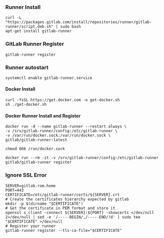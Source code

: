 ### Runner Install

```
curl -L "https://packages.gitlab.com/install/repositories/runner/gitlab-runner/script.deb.sh" | sudo bash
apt-get install gitlab-runner
```

### GitLab Runner Register

`gitlab-runner register`

### Runner autostart

`systemctl enable gitlab-runner.service`

#### Docker Install

```
curl -fsSL https://get.docker.com -o get-docker.sh
sh ./get-docker.sh
```

#### Docker Runner Install and Register

```
docker run -d --name gitlab-runner --restart always \
-v /srv/gitlab-runner/config:/etc/gitlab-runner \
-v /var/run/docker.sock:/var/run/docker.sock \
gitlab/gitlab-runner:latest

chmod 666 /run/docker.sock

docker run --rm -it -v /srv/gitlab-runner/config:/etc/gitlab-runner gitlab/gitlab-runner register
```

### Ignore SSL Error
```
SERVER=gitlab.rom.home
PORT=443
CERTIFICATE=/etc/gitlab-runner/certs/${SERVER}.crt
# Create the certificates hierarchy expected by gitlab
mkdir -p $(dirname "$CERTIFICATE")
# Get the certificate in PEM format and store it
openssl s_client -connect ${SERVER}:${PORT} -showcerts </dev/null 2>/dev/null | sed -e '/-----BEGIN/,/-----END/!d' | sudo tee "$CERTIFICATE" >/dev/null
# Register your runner
gitlab-runner register --tls-ca-file="$CERTIFICATE"
```
